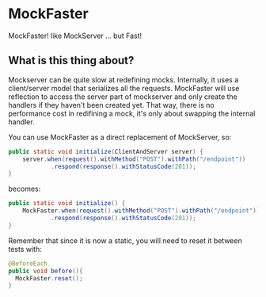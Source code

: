 MockFaster
======

MockFaster! like MockServer ... but Fast!

## What is this thing about?

Mockserver can be quite slow at redefining mocks. Internally, it uses a client/server model that serializes all the requests.
MockFaster will use reflection to access the server part of mockserver and only create the handlers if they haven't been created yet.
That way, there is no performance cost in redifining a mock, it's only about swapping the internal handler.

You can use MockFaster as a direct replacement of MockServer, so:

```java
public static void initialize(ClientAndServer server) {
    server.when(request().withMethod("POST").withPath("/endpoint"))
            .respond(response().withStatusCode(201));
}
```

becomes:
```java
public static void initialize() {
    MockFaster.when(request().withMethod("POST").withPath("/endpoint"))
            .respond(response().withStatusCode(201));
}
```

Remember that since it is now a static, you will need to reset it between tests with:

```java
@BeforeEach
public void before(){
  MockFaster.reset();
}
```


